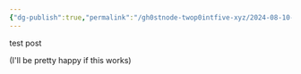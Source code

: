 ```yaml
---
{"dg-publish":true,"permalink":"/gh0stnode-twop0intfive-xyz/2024-08-10-test/","title":"Test Post"}
---
```



test post

(I'll be pretty happy if this works)